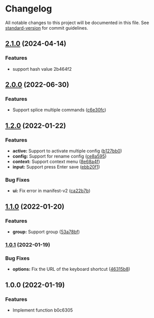 # Changelog

All notable changes to this project will be documented in this file. See [standard-version](https://github.com/conventional-changelog/standard-version) for commit guidelines.

## [2.1.0](///compare/v2.0.0...v2.1.0) (2024-04-14)


### Features

* support hash value 2b464f2

## [2.0.0](https://github.com/LightAPIs/splicing-url/compare/v1.2.0...v2.0.0) (2022-06-30)


### Features

* Support splice multiple commands ([c6e30fc](https://github.com/LightAPIs/splicing-url/commit/c6e30fc2b3852b3690f87bc6c9411cd918fd4bf9))

## [1.2.0](https://github.com/LightAPIs/splicing-url/compare/v1.1.0...v1.2.0) (2022-01-22)


### Features

* **active:** Support to activate multiple config ([b127bb0](https://github.com/LightAPIs/splicing-url/commit/b127bb0277d3c00fa8eaae62a8f8bb4736cbcff8))
* **config:** Support for rename config ([ce8a595](https://github.com/LightAPIs/splicing-url/commit/ce8a595445c0409aa2aae19585250d6d94445c49))
* **context:** Support context menu ([8e68a4f](https://github.com/LightAPIs/splicing-url/commit/8e68a4f3c714fd5c56de5417b8d98f99da3207bc))
* **input:** Support press Enter save ([ebb20f1](https://github.com/LightAPIs/splicing-url/commit/ebb20f1b924106421176779b35149fea71fb52c8))


### Bug Fixes

* **ui:** Fix error in manifest-v2 ([ca22b7b](https://github.com/LightAPIs/splicing-url/commit/ca22b7bb74d2d9540f059411df35f4d1ae43d7ea))

## [1.1.0](https://github.com/LightAPIs/splicing-url/compare/v1.0.1...v1.1.0) (2022-01-20)


### Features

* **group:** Support group ([53a78bf](https://github.com/LightAPIs/splicing-url/commit/53a78bf160837f529ce984d9979242c3762934ff))

### [1.0.1](https://github.com/LightAPIs/splicing-url/compare/v1.0.0...v1.0.1) (2022-01-19)


### Bug Fixes

* **options:** Fix the URL of the keyboard shortcut ([46315b8](https://github.com/LightAPIs/splicing-url/commit/46315b809ad2264b89e28d7807e7f5fe74954c48))

## 1.0.0 (2022-01-19)


### Features

* Implement function b0c6305
